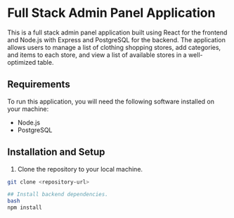 # Full Stack Admin Panel Application

This is a full stack admin panel application built using React for the frontend and Node.js with Express and PostgreSQL for the backend. The application allows users to manage a list of clothing shopping stores, add categories, and items to each store, and view a list of available stores in a well-optimized table.

## Requirements

To run this application, you will need the following software installed on your machine:

- Node.js
- PostgreSQL

## Installation and Setup

1. Clone the repository to your local machine.

```bash
git clone <repository-url>

## Install backend dependencies.
bash
npm install

